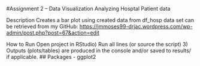 #Assignment 2 – Data Visualization Analyzing Hosptal Patient data

Description
Creates a bar plot using created data from df_hosp data set can be retrieved from my GitHub: https://jmmoses99-drjac.wordpress.com/wp-admin/post.php?post=67&action=edit

How to Run
Open project in RStudio) Run all lines (or source the script) 3) Outputs (plots/tables) are produced in the console and/or saved to results/ if applicable. ## Packages - ggplot2

